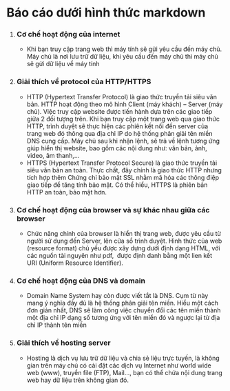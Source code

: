 # Báo cáo dưới hình thức markdown 
1. ### Cơ chế hoạt động của internet
    * Khi bạn truy cập trang web thì máy tính sẽ gửi yêu cầu đến máy chủ. Máy chủ là nơi lưu trữ dữ liệu, khi yêu cầu đến máy chủ thì máy chủ sẽ gửi dữ liệu về máy tính 
2. ### Giải thích về protocol của HTTP/HTTPS
    * HTTP (Hypertext Transfer Protocol) là giao thức truyền tải siêu văn bản. HTTP hoạt động theo mô hình Client (máy khách) – Server (máy chủ). Việc truy cập website được tiến hành dựa trên các giao tiếp giữa 2 đối tượng trên. Khi bạn truy cập một trang web qua giao thức HTTP, trình duyệt sẽ thực hiện các phiên kết nối đến server của trang web đó thông qua địa chỉ IP do hệ thống phân giải tên miền DNS cung cấp. Máy chủ sau khi nhận lệnh, sẽ trả về lệnh tương ứng giúp hiển thị website, bao gồm các nội dung như: văn bản, ảnh, video, âm thanh,…
    * HTTPS (Hypertext Transfer Protocol Secure) là giao thức truyền tải siêu văn bản an toàn. Thực chất, đây chính là giao thức HTTP nhưng tích hợp thêm Chứng chỉ bảo mật SSL nhằm mã hóa các thông điệp giao tiếp để tăng tính bảo mật. Có thể hiểu, HTTPS là phiên bản HTTP an toàn, bảo mật hơn.
3. ### Cơ chế hoạt động của browser và sự khác nhau giữa các browser
    * Chức năng chính của browser là hiển thị trang web, được yêu cầu từ người sử dụng đến Server, lên cửa sổ trình duyệt. Hình thức của web (resource format) chủ yếu được xây dựng dưới định dạng HTML, với các nguồn tài nguyên như pdf, <img> được định danh bằng một lien kết URI (Uniform Resource Identifier).
4. ### Cơ chế hoạt động của DNS và domain
    * Domain Name System hay còn được viết tắt là DNS. Cụm từ này mang ý nghĩa đầy đủ là hệ thống phân giải tên miền. Hiểu một cách đơn giản nhất, DNS sẽ làm công việc chuyển đổi các tên miền thành một địa chỉ IP dạng số tương ứng với tên miền đó và ngược lại từ địa chỉ IP thành tên miền
5. ### Giải thích về hosting server
    * Hosting là dịch vụ lưu trữ dữ liệu và chia sẻ liệu trực tuyến, là không gian trên máy chủ có cài đặt các dịch vụ Internet như world wide web (www), truyền file (FTP), Mail…, bạn có thể chứa nội dung trang web hay dữ liệu trên không gian đó. 